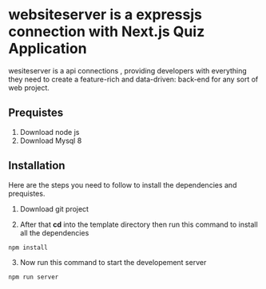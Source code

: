 # websiteserver is a expressjs connection with Next.js Quiz Application

wesiteserver is a api connections ,  providing developers with everything they need to create a feature-rich and data-driven: back-end  for any sort of web project.


## Prequistes
1. Download node js
2. Download Mysql 8


## Installation
Here are the steps you need to follow to install the dependencies and prequistes.

1. Download git project

2. After that **cd** into the template directory then run this command to install all the dependencies

```
npm install
```

3. Now run this command to start the developement server

```
npm run server
```

